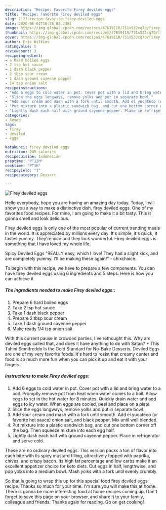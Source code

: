 ```yaml
---
description: "Recipe: Favorite Firey deviled eggs"
title: "Recipe: Favorite Firey deviled eggs"
slug: 2127-recipe-favorite-firey-deviled-eggs
date: 2020-05-02T16:58:02.748Z
image: https://img-global.cpcdn.com/recipes/47619118/751x532cq70/firey-deviled-eggs-recipe-main-photo.jpg
thumbnail: https://img-global.cpcdn.com/recipes/47619118/751x532cq70/firey-deviled-eggs-recipe-main-photo.jpg
cover: https://img-global.cpcdn.com/recipes/47619118/751x532cq70/firey-deviled-eggs-recipe-main-photo.jpg
author: Eric Wilkins
ratingvalue: 5
reviewcount: 3
recipeingredient:
- 6 hard boiled eggs
- 2 tsp hot sauce
- 1 dash black pepper
- 2 tbsp sour cream
- 1 dash ground cayenne pepper
- 14 tsp onion salt
recipeinstructions:
- "Add 6 eggs to cold water in pot. Cover pot with a lid and bring water to a boil. Promptly remove pot from heat when water comes to a boil. Allow eggs to set in the hot water for 8 minutes. Quickly drain water and add eggs to icy water. When eggs are cooled, peel and place on a plate."
- "Slice the eggs longways, remove yolks and put in separate bowl."
- "Add sour cream and mash with a fork until smooth. Add el yucateco (or favorite hot sauce) onion salt, and black pepper. Mix until well blended."
- "Put mixture into a plastic sandwich bag, and cut one bottom corner off the bag. Then squeeze mixture into each egg half."
- "Lightly dash each half with ground cayenne pepper. Place in refrigerator and serve cold."
categories:
- Resep
tags:
- firey
- deviled
- eggs

katakunci: firey deviled eggs
nutrition: 245 calories
recipecuisine: Indonesian
preptime: "PT12M"
cooktime: "PT1H"
recipeyield: "1"
recipecategory: Dessert

---
```



![Firey deviled eggs](https://img-global.cpcdn.com/recipes/47619118/751x532cq70/firey-deviled-eggs-recipe-main-photo.jpg)

Hello everybody, hope you are having an amazing day today. Today, I will show you a way to make a distinctive dish, firey deviled eggs. One of my favorites food recipes. For mine, I am going to make it a bit tasty. This is gonna smell and look delicious.

Firey deviled eggs is only one of the most popular of current trending meals in the world. It is appreciated by millions every day. It's simple, it's quick, it tastes yummy. They're nice and they look wonderful. Firey deviled eggs is something that I have loved my whole life.

Spicy Deviled Eggs &#34;REALLY easy, which I love! They had a slight kick, and are completely yummy. I&#39;ll be making these again!&#34; - chixchoice.


To begin with this recipe, we have to prepare a few components. You can have firey deviled eggs using 6 ingredients and 5 steps. Here is how you can achieve it.

##### The ingredients needed to make Firey deviled eggs::

1. Prepare 6 hard boiled eggs
1. Take 2 tsp hot sauce
1. Take 1 dash black pepper
1. Prepare 2 tbsp sour cream
1. Take 1 dash ground cayenne pepper
1. Make ready 1/4 tsp onion salt


With this current pause in crowded parties, I&#39;ve rethought this. Why are deviled eggs called that, and does it have anything to do with Satan? + This Tahini Semifreddo Is the Gold Standard for No-Bake Desserts. Deviled Eggs are one of my very favorite foods. It&#39;s hard to resist that creamy center and food is so much more fun when you can pick it up and eat it with your fingers. 

##### Instructions to make Firey deviled eggs:

1. Add 6 eggs to cold water in pot. Cover pot with a lid and bring water to a boil. Promptly remove pot from heat when water comes to a boil. Allow eggs to set in the hot water for 8 minutes. Quickly drain water and add eggs to icy water. When eggs are cooled, peel and place on a plate.
1. Slice the eggs longways, remove yolks and put in separate bowl.
1. Add sour cream and mash with a fork until smooth. Add el yucateco (or favorite hot sauce) onion salt, and black pepper. Mix until well blended.
1. Put mixture into a plastic sandwich bag, and cut one bottom corner off the bag. Then squeeze mixture into each egg half.
1. Lightly dash each half with ground cayenne pepper. Place in refrigerator and serve cold.


These are no ordinary deviled eggs. This version packs a ton of flavor into each bite with its spicy mustard filling, attractively topped with paprika, chives, and crispy bacon. Its high fat percentage and low carbs make it an excellent appetizer choice for keto diets. Cut eggs in half, lengthwise, and pop yolks into a medium bowl. Mash yolks with a fork until evenly crumbly. 

So that is going to wrap this up for this special food firey deviled eggs recipe. Thanks so much for your time. I'm sure you will make this at home. There is gonna be more interesting food at home recipes coming up. Don't forget to save this page on your browser, and share it to your family, colleague and friends. Thanks again for reading. Go on get cooking!
